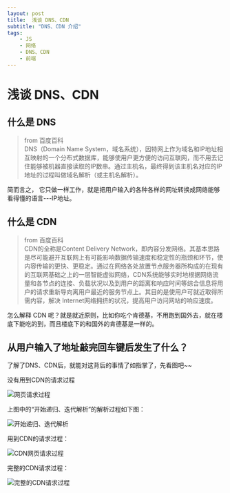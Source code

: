 ```yaml
---
layout: post
title:  浅谈 DNS、CDN 
subtitle: "DNS、CDN 介绍"
tags:
    - JS 
    - 网络 
    - DNS、CDN
    - 前端  
---
```




# 浅谈 DNS、CDN




## 什么是 DNS

> from  百度百科<br /> 
> DNS（Domain Name System，域名系统），因特网上作为域名和IP地址相互映射的一个分布式数据库，能够使用户更方便的访问互联网，而不用去记住能够被机器直接读取的IP数串。通过主机名，最终得到该主机名对应的IP地址的过程叫做域名解析（或主机名解析）。 

简而言之， 它只做一样工作，就是把用户输入的各种各样的网址转换成网络能够看得懂的语言---IP地址。



## 什么是 CDN
> from  百度百科<br /> 
> CDN的全称是Content Delivery Network，即内容分发网络。其基本思路是尽可能避开互联网上有可能影响数据传输速度和稳定性的瓶颈和环节，使内容传输的更快、更稳定。通过在网络各处放置节点服务器所构成的在现有的互联网基础之上的一层智能虚拟网络，CDN系统能够实时地根据网络流量和各节点的连接、负载状况以及到用户的距离和响应时间等综合信息将用户的请求重新导向离用户最近的服务节点上。其目的是使用户可就近取得所需内容，解决 Internet网络拥挤的状况，提高用户访问网站的响应速度。

怎么解释 CDN 呢？就是就近原则，比如你吃个肯德基，不用跑到国外去，就在楼底下能吃的到，而且楼底下的和国外的肯德基是一样的。


## 从用户输入了地址敲完回车键后发生了什么？

了解了DNS、CDN后，就能对这背后的事情了如指掌了，先看图吧~~

没有用到CDN的请求过程

![网页请求过程](https://lilywei739.github.io/img/20161202/20161202-1.jpg)


上图中的“开始递归、迭代解析”的解析过程如下图：

![开始递归、迭代解析](https://lilywei739.github.io/img/20161202/20161202-5.jpg)


用到CDN的请求过程：

![CDN网页请求过程](https://lilywei739.github.io/img/20161202/20161202-2.jpg)

完整的CDN请求过程：

![完整的CDN请求过程](https://lilywei739.github.io/img/20161202/20161202-3.jpg)






